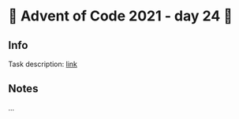 # 🎄 Advent of Code 2021 - day 24 🎄

## Info

Task description: [link](https://adventofcode.com/2021/day/24)

## Notes

...
